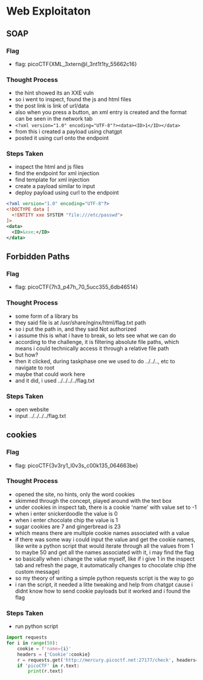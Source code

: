 # Web Exploitaton

## SOAP

### Flag
* flag: picoCTF{XML_3xtern@l_3nt1t1ty_55662c16}
### Thought Process
* the hint showed its an XXE vuln
* so i went to inspect, found the js and html files
* the post link is link of url/data
* also when you press a button, an xml entry is created and the format can be seen in the network tab
* ```<?xml version="1.0" encoding="UTF-8"?><data><ID>1</ID></data>```
* from this i created a payload using chatgpt
* posted it using curl onto the endpoint
### Steps Taken
* inspect the html and js files
* find the endpoint for xml injection
* find template for xml injection
* create a payload similar to input
* deploy payload using curl to the endpoint
```xml
<?xml version="1.0" encoding="UTF-8"?>
<!DOCTYPE data [
  <!ENTITY xxe SYSTEM "file:///etc/passwd">
]>
<data>
  <ID>&xxe;</ID>
</data>
```

## Forbidden Paths

### Flag
* flag: picoCTF{7h3_p47h_70_5ucc355_6db46514}
### Thought Process
* some form of a library bs
* they said file is at /usr/share/nginx/html/flag.txt path
* so i put the path in, and they said Not authorized
* i assume this is what i have to break, so lets see what we can do
* according to the challenge, it is filtering absolute file paths, which means i could technically access it through a relative file path
* but how?
* then it clicked, during taskphase one we used to do ../../.., etc to navigate to root
* maybe that could work here
* and it did, i used ../../../../flag.txt
### Steps Taken
* open website
* input ../../../../flag.txt

## cookies

### Flag
* flag: picoCTF{3v3ry1_l0v3s_c00k135_064663be}
### Thought Process
* opened the site, no hints, only the word cookies
* skimmed through the concept, played around with the text box
* under cookies in inspect tab, there is a cookie 'name' with value set to -1
* when i enter snickerdoodle the value is 0
* when i enter chocolate chip the value is 1
* sugar cookies are 7 and gingerbread is 23
* which means there are multiple cookie names associated with a value
* if there was some way i could input the value and get the cookie names, like write a python script that would iterate through all the values from 1 to maybe 50 and get all the names associated with it, i may find the flag
* so basically when i change the value myself, like if i give 1 in the inspect tab and refresh the page, it automatically changes to chocolate chip (the custom message)
* so my theory of writing a simple python requests script is the way to go
* i ran the script, it needed a litte tweaking and help from chatgpt cause i didnt know how to send cookie payloads but it worked and i found the flag 
### Steps Taken
* run python script
```py
import requests
for i in range(50):
    cookie = f'name={i}'
    headers = {'Cookie':cookie}
    r = requests.get('http://mercury.picoctf.net:27177/check', headers=headers)
    if 'picoCTF' in r.text:
        print(r.text)
```

